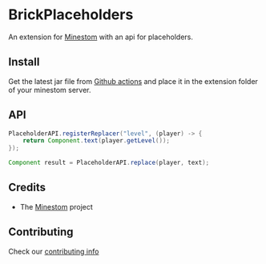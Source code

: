 # BrickPlaceholders

An extension for [Minestom](https://github.com/Minestom/Minestom) with an api for placeholders.

## Install

Get the latest jar file from [Github actions](https://github.com/MinestomBrick/BrickPermissions/actions) 
and place it in the extension folder of your minestom server.

## API

```java
PlaceholderAPI.registerReplacer("level", (player) -> {
    return Component.text(player.getLevel());
});

Component result = PlaceholderAPI.replace(player, text);
```

## Credits

* The [Minestom](https://github.com/Minestom/Minestom) project

## Contributing

Check our [contributing info](CONTRIBUTING.md)

